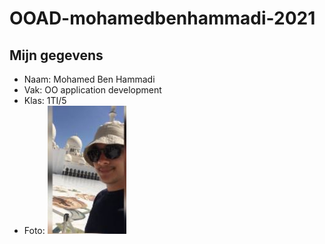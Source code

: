 # OOAD-mohamedbenhammadi-2021


## Mijn gegevens 
* Naam: Mohamed Ben Hammadi
* Vak: OO application development
* Klas: 1TI/5
* Foto: ![](foto.JPG)